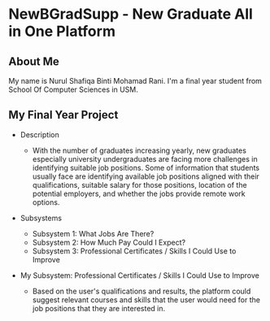 # NewBGradSupp - New Graduate All in One Platform

## About Me
My name is Nurul Shafiqa Binti Mohamad Rani. I'm a final year student from School Of Computer Sciences in USM.

## My Final Year Project

* Description

    - With the number of graduates increasing yearly, new graduates especially university undergraduates are facing more challenges in identifying suitable job positions.  Some of information that students usually face are identifying available job positions aligned with their qualifications, suitable salary for those positions, location of the potential employers, and whether the jobs provide remote work options. 

* Subsystems
    - Subsystem 1: What Jobs Are There? 
    - Subsystem 2: How Much Pay Could I Expect?
    - Subsystem 3: Professional Certificates / Skills I Could Use to Improve 
    
* My Subsystem: Professional Certificates / Skills I Could Use to Improve 
    - Based on the user's qualifications and results, the platform could suggest relevant courses and skills that the user would need for the job positions that they are interested in.
